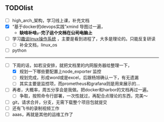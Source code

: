 ## TODOlist

- [ ] high_arch_架构，学习线上课，补充文档
- [x] “基于docker的devops实践”xmind 导图过一遍，
  - ~~**缺啥补啥，完了这个文档在公司电脑上**~~  
- [ ] 学习[趣谈linux操作系统](http://ddns.10086.fund:23339/15-%E8%B6%A3%E8%B0%88Linux%E6%93%8D%E4%BD%9C%E7%B3%BB%E7%BB%9F/04-%E6%A0%B8%E5%BF%83%E5%8E%9F%E7%90%86%E7%AF%87%EF%BC%9A%E7%AC%AC%E4%B8%89%E9%83%A8%E5%88%86%20%E8%BF%9B%E7%A8%8B%E7%AE%A1%E7%90%86%20%2810%E8%AE%B2%29/)  ，主要是看到进程了，大多是理论的。只能反复研读
  - [ ] 补全文档，linux_os
- [ ] python

---

- [ ] 下周的话，如若没安排，就把文档里的内网服务器给整理一下，
  - [x] 规划一下哪些要配置上node_exporter 监控
  - [ ] 规划完成，形成word或是excel，后跟杨旭确认一下，有无遗漏
  - [ ] 其实主要是监控项，而prometheus和grafana则是用来展示的...
- [ ] 再者，大概率，周五分享会是我做。把docker和harbor的文档再过一遍。
  - [ ] 争取，按照命令行部署，一次性就过，再配合点理论的东西，完美～
- [ ] git，请求合并，分支，无需下载整个项目包就提交
- [ ] 还有飞书的录制视频工作
- [ ] aaas，再就是其他的运维工作了
